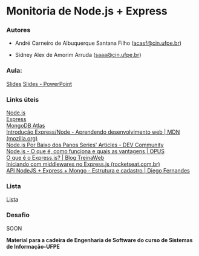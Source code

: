 ﻿# Monitoria de Node.js + Express

### Autores
* André Carneiro de Albuquerque Santana Filho (acasf@cin.ufpe.br)

* Sidney Alex de Amorim Arruda (saaa@cin.ufpe.br)

### Aula:

[Slides](slides.pdf)
[Slides - PowerPoint](slides.pptx)

### Links úteis
[Node.js](https://nodejs.org/en/)
<br>
[Express](https://expressjs.com/pt-br/)
<br>
[MongoDB Atlas](https://www.mongodb.com/cloud/atlas/)
<br>
[Introdução Express/Node - Aprendendo desenvolvimento web | MDN (mozilla.org)](https://developer.mozilla.org/pt-BR/docs/Learn/Server-side/Express_Nodejs/Introduction)
<br>
[Node.js Por Baixo dos Panos Series' Articles - DEV Community](https://dev.to/khaosdoctor/series/2080)
<br>
[Node.js - O que é, como funciona e quais as vantagens | OPUS](https://www.opus-software.com.br/node-js/)
<br>
[O que é o Express.js? | Blog TreinaWeb](https://www.treinaweb.com.br/blog/o-que-e-o-express-js)
<br>
[Iniciando com middlewares no Express.js (rocketseat.com.br)](https://blog.rocketseat.com.br/middlewares-no-express-js/)
<br>
[API NodeJS + Express + Mongo - Estrutura e cadastro | Diego Fernandes](https://www.youtube.com/watch?v=BN_8bCfVp88)

### Lista

[Lista](lista.md)

### Desafio

SOON




**Material para a cadeira de Engenharia de Software do curso de Sistemas de Informação-UFPE**
